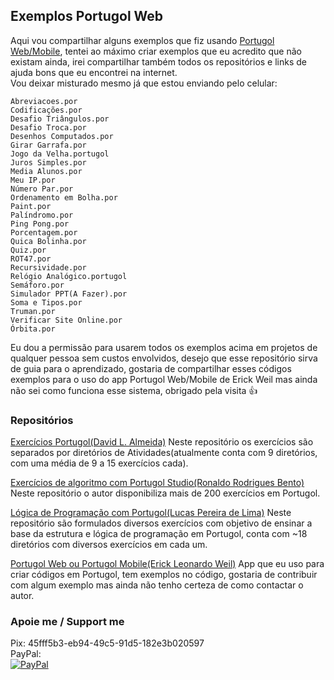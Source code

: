 ## Exemplos Portugol Web
Aqui vou compartilhar alguns exemplos que fiz usando [Portugol Web/Mobile](https://play.google.com/store/apps/details?id=br.erickweil.portugolweb), tentei ao máximo criar exemplos que eu acredito que não existam ainda, irei compartilhar também todos os repositórios e links de ajuda bons que eu encontrei na internet.<br>
Vou deixar misturado mesmo já que estou enviando pelo celular:  

    Abreviacoes.por
    Codificações.por
    Desafio Triângulos.por
    Desafio Troca.por
    Desenhos Computados.por
    Girar Garrafa.por
    Jogo da Velha.portugol
    Juros Simples.por
    Media Alunos.por
    Meu IP.por
    Número Par.por
    Ordenamento em Bolha.por
    Paint.por
    Palíndromo.por
    Ping Pong.por
    Porcentagem.por
    Quica Bolinha.por
    Quiz.por
    ROT47.por
    Recursividade.por
    Relógio Analógico.portugol
    Semáforo.por
    Simulador PPT(A Fazer).por
    Soma e Tipos.por
    Truman.por
    Verificar Site Online.por
    Órbita.por

Eu dou a permissão para usarem todos os exemplos acima em projetos de qualquer pessoa sem custos envolvidos, desejo que esse repositório sirva de guia para o aprendizado, gostaria de compartilhar esses códigos exemplos para o uso do app Portugol Web/Mobile de Erick Weil mas ainda não sei como funciona esse sistema, obrigado pela visita 👍
### Repositórios
 
 [Exercícios Portugol(David L. Almeida)](https://github.com/davidcreator/portugol)
Neste repositório os exercícios são separados por diretórios de Atividades(atualmente conta com 9 diretórios, com uma média de 9 a 15 exercícios cada).  

[Exercícios de algoritmo com Portugol Studio(Ronaldo Rodrigues Bento)](https://github.com/RonaldoBento/portugol-studio)
Neste repositório o autor disponibiliza mais de 200 exercícios em Portugol.  

[Lógica de Programação com Portugol(Lucas Pereira de Lima)](https://github.com/LucasDevRJ/logica_de_programacao_com_portugol)
Neste repositório são formulados diversos exercícios com objetivo de ensinar a base da estrutura e lógica de programação em Portugol, conta com ~18 diretórios com diversos exercícios em cada um.  

[Portugol Web ou Portugol Mobile(Erick Leonardo Weil)](https://github.com/erickweil/portugolweb)
App que eu uso para criar códigos em Portugol, tem exemplos no código, gostaria de contribuir com algum exemplo mas ainda não tenho certeza de como contactar o autor.

### Apoie me / Support me
Pix:
45fff5b3-eb94-49c5-91d5-182e3b020597
<br/>
PayPal:
<br/>
[![PayPal](https://www.paypalobjects.com/en_US/i/btn/btn_donateCC_LG.gif)](https://www.paypal.com/donate/?business=GCFH3VL3RN5YJ&no_recurring=0&item_name=Support&currency_code=BRL)
